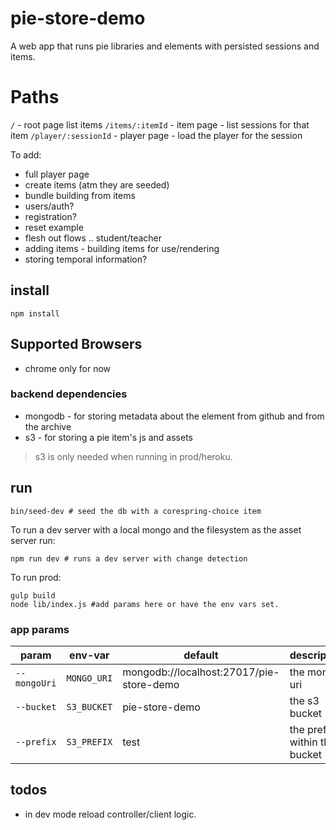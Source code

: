 # pie-store-demo

A web app that runs pie libraries and elements with persisted sessions and items.


# Paths

`/` - root page list items
`/items/:itemId` - item page - list sessions for that item
`/player/:sessionId` - player page - load the player for the session

To add:
* full player page
* create items (atm they are seeded)
* bundle building from items
* users/auth?
* registration?
* reset example
* flesh out flows .. student/teacher
* adding items - building items for use/rendering
* storing temporal information?

## install 
```
npm install 
```

## Supported Browsers

* chrome only for now

### backend dependencies

* mongodb - for storing metadata about the element from github and from the archive
* s3 - for storing a pie item's js and assets 

> s3 is only needed when running in prod/heroku.

## run 

```shell
bin/seed-dev # seed the db with a corespring-choice item
```

To run a dev server with a local mongo and the filesystem as the asset server run:
```shell
npm run dev # runs a dev server with change detection
```

To run prod: 
```shell
gulp build
node lib/index.js #add params here or have the env vars set.
```
### app params

| param | env-var  | default  | description |
|-------|----------|----------|-------------|
|`--mongoUri` | `MONGO_URI` | mongodb://localhost:27017/pie-store-demo  | the mongo uri |
|`--bucket` | `S3_BUCKET` | pie-store-demo  | the s3 bucket |
|`--prefix` | `S3_PREFIX` | test  | the prefix within the bucket |

 

## todos

* in dev mode reload controller/client logic.